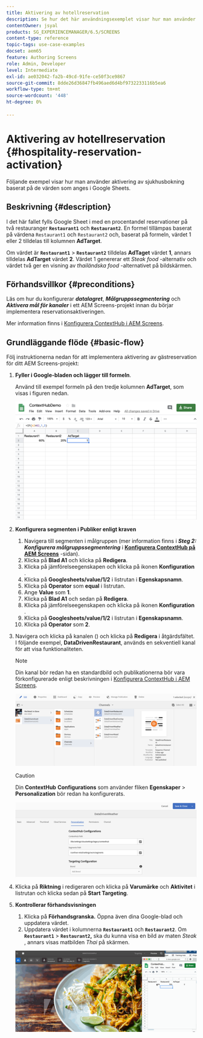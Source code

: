 ```yaml
---
title: Aktivering av hotellreservation
description: Se hur det här användningsexemplet visar hur man använder aktivering av gästreservation baserat på de värden som anges i Google Sheets.
contentOwner: jsyal
products: SG_EXPERIENCEMANAGER/6.5/SCREENS
content-type: reference
topic-tags: use-case-examples
docset: aem65
feature: Authoring Screens
role: Admin, Developer
level: Intermediate
exl-id: ae032042-fa2b-49cd-91fe-ce50f3ce9867
source-git-commit: 8dde26d36847fb496aed6d4bf9732233116b5ea6
workflow-type: tm+mt
source-wordcount: '448'
ht-degree: 0%

---
```


# Aktivering av hotellreservation {#hospitality-reservation-activation}

Följande exempel visar hur man använder aktivering av sjukhusbokning baserat på de värden som anges i Google Sheets.

## Beskrivning {#description}

I det här fallet fylls Google Sheet i med en procentandel reservationer på två restauranger **`Restaurant1`** och **`Restaurant2`**. En formel tillämpas baserat på värdena `Restaurant1` och `Restaurant2` och, baserat på formeln, värdet 1 eller 2 tilldelas till kolumnen **AdTarget**.

Om värdet är **`Restaurant1`** > **`Restaurant2`** tilldelas **AdTaget** värdet **1**, annars tilldelas **AdTarget** värdet **2**. Värdet 1 genererar ett *Steak food* -alternativ och värdet två ger en visning av *thailändska food* -alternativet på bildskärmen.

## Förhandsvillkor {#preconditions}

Läs om hur du konfigurerar ***datalagret***, ***Målgruppssegmentering*** och ***Aktivera mål för kanaler*** i ett AEM Screens-projekt innan du börjar implementera reservationsaktiveringen.

Mer information finns i [Konfigurera ContextHub i AEM Screens](configuring-context-hub.md).

## Grundläggande flöde {#basic-flow}

Följ instruktionerna nedan för att implementera aktivering av gästreservation för ditt AEM Screens-projekt:

1. **Fyller i Google-bladen och lägger till formeln**.

   Använd till exempel formeln på den tredje kolumnen **AdTarget**, som visas i figuren nedan.

   ![screen_shot_2019-04-29at94132am](assets/screen_shot_2019-04-29at94132am.png)

1. **Konfigurera segmenten i Publiker enligt kraven**

   1. Navigera till segmenten i målgruppen (mer information finns i ***Steg 2: Konfigurera målgruppssegmentering*** i **[Konfigurera ContextHub på AEM Screens](configuring-context-hub.md)** -sidan).
   1. Klicka på **Blad A1** och klicka på **Redigera**.
   1. Klicka på jämförelseegenskapen och klicka på ikonen **Konfiguration** .
   1. Klicka på **Googlesheets/value/1/2** i listrutan i **Egenskapsnamn**.
   1. Klicka på **Operator** som **equal** i listrutan.
   1. Ange **Value** som **1**.
   1. Klicka på **Blad A1** och sedan på **Redigera**.
   1. Klicka på jämförelseegenskapen och klicka på ikonen **Konfiguration** .
   1. Klicka på **Googlesheets/value/1/2** i listrutan i **Egenskapsnamn**.
   1. Klicka på **Operator** som **2**.

1. Navigera och klicka på kanalen () och klicka på **Redigera** i åtgärdsfältet. I följande exempel, **DataDrivenRestaurant**, används en sekventiell kanal för att visa funktionaliteten.

   >[!NOTE]
   >
   >Din kanal bör redan ha en standardbild och publikationerna bör vara förkonfigurerade enligt beskrivningen i [Konfigurera ContextHub i AEM Screens](configuring-context-hub.md).

   ![screen_shot_2019-05-08at14652pm](assets/screen_shot_2019-05-08at14652pm.png)

   >[!CAUTION]
   >
   >Din **ContextHub** **Configurations** som använder fliken **Egenskaper** > **Personalization** bör redan ha konfigurerats.

   ![screen_shot_2019-05-08at114106am](assets/screen_shot_2019-05-08at114106am.png)

1. Klicka på **Riktning** i redigeraren och klicka på **Varumärke** och **Aktivitet** i listrutan och klicka sedan på **Start Targeting**.
1. **Kontrollerar förhandsvisningen**

   1. Klicka på **Förhandsgranska.** Öppna även dina Google-blad och uppdatera värdet.
   1. Uppdatera värdet i kolumnerna **`Restaurant1`** och **`Restaurant2`**. Om **`Restaurant1`** > **`Restaurant2`,** ska du kunna visa en bild av maten *Steak* , annars visas matbilden *Thai* på skärmen.

   ![result5](assets/result5.gif)
